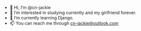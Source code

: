 - 👋 Hi, I’m @cn-jackie
- 👀 I’m interested in studying currently and my girlfriend forever.
- 🌱 I’m currently learning Django.
- 📫 You can reach me through cn-jackie@outlook.com


<!---
cn-jackie/cn-jackie is a ✨ special ✨ repository because its `README.md` (this file) appears on your GitHub profile.
You can click the Preview link to take a look at your changes.
--->
